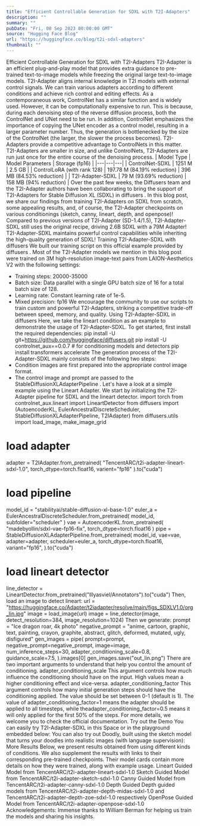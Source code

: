 ```yaml
---
title: "Efficient Controllable Generation for SDXL with T2I-Adapters"
description: ""
summary: ""
pubDate: "Fri, 08 Sep 2023 00:00:00 GMT"
source: "Hugging Face Blog"
url: "https://huggingface.co/blog/t2i-sdxl-adapters"
thumbnail: ""
---
```


Efficient Controllable Generation for SDXL with T2I-Adapters
T2I-Adapter is an efficient plug-and-play model that provides extra guidance to pre-trained text-to-image models while freezing the original large text-to-image models. T2I-Adapter aligns internal knowledge in T2I models with external control signals. We can train various adapters according to different conditions and achieve rich control and editing effects.
As a contemporaneous work, ControlNet has a similar function and is widely used. However, it can be computationally expensive to run. This is because, during each denoising step of the reverse diffusion process, both the ControlNet and UNet need to be run. In addition, ControlNet emphasizes the importance of copying the UNet encoder as a control model, resulting in a larger parameter number. Thus, the generation is bottlenecked by the size of the ControlNet (the larger, the slower the process becomes).
T2I-Adapters provide a competitive advantage to ControlNets in this matter. T2I-Adapters are smaller in size, and unlike ControlNets, T2I-Adapters are run just once for the entire course of the denoising process.
| Model Type | Model Parameters | Storage (fp16) |
|---|---|---|
| ControlNet-SDXL | 1251 M | 2.5 GB |
| ControlLoRA (with rank 128) | 197.78 M (84.19% reduction) | 396 MB (84.53% reduction) |
| T2I-Adapter-SDXL | 79 M (93.69% reduction) | 158 MB (94% reduction) |
Over the past few weeks, the Diffusers team and the T2I-Adapter authors have been collaborating to bring the support of T2I-Adapters for Stable Diffusion XL (SDXL) in diffusers
. In this blog post, we share our findings from training T2I-Adapters on SDXL from scratch, some appealing results, and, of course, the T2I-Adapter checkpoints on various conditionings (sketch, canny, lineart, depth, and openpose)!
Compared to previous versions of T2I-Adapter (SD-1.4/1.5), T2I-Adapter-SDXL still uses the original recipe, driving 2.6B SDXL with a 79M Adapter! T2I-Adapter-SDXL maintains powerful control capabilities while inheriting the high-quality generation of SDXL!
Training T2I-Adapter-SDXL with diffusers
We built our training script on this official example provided by diffusers
.
Most of the T2I-Adapter models we mention in this blog post were trained on 3M high-resolution image-text pairs from LAION-Aesthetics V2 with the following settings:
- Training steps: 20000-35000
- Batch size: Data parallel with a single GPU batch size of 16 for a total batch size of 128.
- Learning rate: Constant learning rate of 1e-5.
- Mixed precision: fp16
We encourage the community to use our scripts to train custom and powerful T2I-Adapters, striking a competitive trade-off between speed, memory, and quality.
Using T2I-Adapter-SDXL in diffusers
Here, we take the lineart condition as an example to demonstrate the usage of T2I-Adapter-SDXL. To get started, first install the required dependencies:
pip install -U git+https://github.com/huggingface/diffusers.git
pip install -U controlnet_aux==0.0.7 # for conditioning models and detectors
pip install transformers accelerate
The generation process of the T2I-Adapter-SDXL mainly consists of the following two steps:
- Condition images are first prepared into the appropriate control image format.
- The control image and prompt are passed to the
StableDiffusionXLAdapterPipeline
.
Let's have a look at a simple example using the Lineart Adapter. We start by initializing the T2I-Adapter pipeline for SDXL and the lineart detector.
import torch
from controlnet_aux.lineart import LineartDetector
from diffusers import (AutoencoderKL, EulerAncestralDiscreteScheduler,
StableDiffusionXLAdapterPipeline, T2IAdapter)
from diffusers.utils import load_image, make_image_grid
# load adapter
adapter = T2IAdapter.from_pretrained(
"TencentARC/t2i-adapter-lineart-sdxl-1.0", torch_dtype=torch.float16, varient="fp16"
).to("cuda")
# load pipeline
model_id = "stabilityai/stable-diffusion-xl-base-1.0"
euler_a = EulerAncestralDiscreteScheduler.from_pretrained(
model_id, subfolder="scheduler"
)
vae = AutoencoderKL.from_pretrained(
"madebyollin/sdxl-vae-fp16-fix", torch_dtype=torch.float16
)
pipe = StableDiffusionXLAdapterPipeline.from_pretrained(
model_id,
vae=vae,
adapter=adapter,
scheduler=euler_a,
torch_dtype=torch.float16,
variant="fp16",
).to("cuda")
# load lineart detector
line_detector = LineartDetector.from_pretrained("lllyasviel/Annotators").to("cuda")
Then, load an image to detect lineart:
url = "https://huggingface.co/Adapter/t2iadapter/resolve/main/figs_SDXLV1.0/org_lin.jpg"
image = load_image(url)
image = line_detector(image, detect_resolution=384, image_resolution=1024)
Then we generate:
prompt = "Ice dragon roar, 4k photo"
negative_prompt = "anime, cartoon, graphic, text, painting, crayon, graphite, abstract, glitch, deformed, mutated, ugly, disfigured"
gen_images = pipe(
prompt=prompt,
negative_prompt=negative_prompt,
image=image,
num_inference_steps=30,
adapter_conditioning_scale=0.8,
guidance_scale=7.5,
).images[0]
gen_images.save("out_lin.png")
There are two important arguments to understand that help you control the amount of conditioning.
adapter_conditioning_scale
This argument controls how much influence the conditioning should have on the input. High values mean a higher conditioning effect and vice-versa.
adapter_conditioning_factor
This argument controls how many initial generation steps should have the conditioning applied. The value should be set between 0-1 (default is 1). The value of
adapter_conditioning_factor=1
means the adapter should be applied to all timesteps, while theadapter_conditioning_factor=0.5
means it will only applied for the first 50% of the steps.
For more details, we welcome you to check the official documentation.
Try out the Demo
You can easily try T2I-Adapter-SDXL in this Space or in the playground embedded below:
You can also try out Doodly, built using the sketch model that turns your doodles into realistic images (with language supervision):
More Results
Below, we present results obtained from using different kinds of conditions. We also supplement the results with links to their corresponding pre-trained checkpoints. Their model cards contain more details on how they were trained, along with example usage.
Lineart Guided
Model from TencentARC/t2i-adapter-lineart-sdxl-1.0
Sketch Guided
Model from TencentARC/t2i-adapter-sketch-sdxl-1.0
Canny Guided
Model from TencentARC/t2i-adapter-canny-sdxl-1.0
Depth Guided
Depth guided models from TencentARC/t2i-adapter-depth-midas-sdxl-1.0
and TencentARC/t2i-adapter-depth-zoe-sdxl-1.0
respectively
OpenPose Guided
Model from TencentARC/t2i-adapter-openpose-sdxl-1.0
Acknowledgements: Immense thanks to William Berman for helping us train the models and sharing his insights.